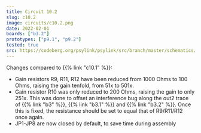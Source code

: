 ```yaml
---
title: Circuit 10.2
slug: c10.2
image: circuits/c10.2.png
date: 2022-02-01
boards: ["b3.2"]
prototypes: ["p9.1", "p9.2"]
tested: true
src: https://codeberg.org/psylink/psylink/src/branch/master/schematics/circuit10.2.sch
---
```


Changes compared to {{% link "c10.1" %}}:

- Gain resistors R9, R11, R12 have been reduced from 1000 Ohms to 100 Ohms, raising the gain tenfold, from 51x to 501x.
- Gain resistor R10 was only reduced to 200 Ohms, raising the gain to only 251x. This was done to offset an interference bug along the out2 trace of {{% link "b3" %}}, {{% link "b3.1" %}} and {{% link "b3.2" %}}.  Once this is fixed, the resistance should be set to equal that of R9/R11/R12 once again.
- JP1-JP8 are now closed by default, to save time during assembly

